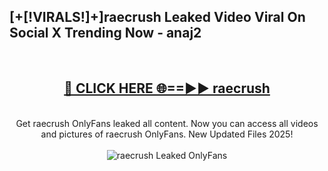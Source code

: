 <h2>[+[!VIRALS!]+]raecrush Leaked Video Viral On Social X Trending Now - anaj2</h2>
<br>
<div align="center">
<h2><a href="https://libra.edu.pl?raecrush" rel="nofollow">🔴 CLICK HERE 🌐==►► raecrush</a></h2>
<br>
Get raecrush OnlyFans leaked all content. Now you can access all videos and pictures of raecrush OnlyFans. New Updated Files 2025!
<br>
<br>
<a href="https://libra.edu.pl?raecrush" rel="nofollow" data-target="animated-image.originalLink"><img src="https://i.ibb.co.com/WyWwxjT/player-gif2.gif" alt="raecrush Leaked OnlyFans" style="max-width: 100%; display: inline-block;" data-target="animated-image.originalImage"></a>
</div>
<br>